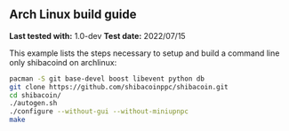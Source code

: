 Arch Linux build guide
----------------------

**Last tested with:** 1.0-dev
**Test date:** 2022/07/15

This example lists the steps necessary to setup and build a command line only
shibacoind on archlinux:

```sh
pacman -S git base-devel boost libevent python db
git clone https://github.com/shibacoinppc/shibacoin.git
cd shibacoin/
./autogen.sh
./configure --without-gui --without-miniupnpc
make
```

